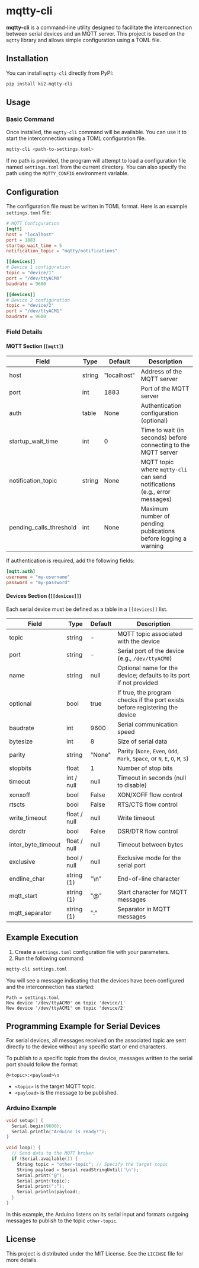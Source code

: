 # mqtty-cli

**mqtty-cli** is a command-line utility designed to facilitate the interconnection between serial devices and an MQTT server. This project is based on the `mqtty` library and allows simple configuration using a TOML file.

## Installation

You can install `mqtty-cli` directly from PyPI:

```bash
pip install ki2-mqtty-cli
```

## Usage

### Basic Command

Once installed, the `mqtty-cli` command will be available. You can use it to start the interconnection using a TOML configuration file.

```bash
mqtty-cli <path-to-settings.toml>
```

If no path is provided, the program will attempt to load a configuration file named `settings.toml` from the current directory. You can also specify the path using the `MQTTY_CONFIG` environment variable.

## Configuration

The configuration file must be written in TOML format. Here is an example `settings.toml` file:

```toml
# MQTT Configuration
[mqtt]
host = "localhost"
port = 1883
startup_wait_time = 5
notification_topic = "mqtty/notifications"

[[devices]]
# Device 1 configuration
topic = "device/1"
port = "/dev/ttyACM0"
baudrate = 9600

[[devices]]
# Device 2 configuration
topic = "device/2"
port = "/dev/ttyACM1"
baudrate = 9600
```

### Field Details

#### MQTT Section (`[mqtt]`)

| Field                   | Type   | Default     | Description                                                                |
| ----------------------- | ------ | ----------- | -------------------------------------------------------------------------- |
| host                    | string | "localhost" | Address of the MQTT server                                                 |
| port                    | int    | 1883        | Port of the MQTT server                                                    |
| auth                    | table  | None        | Authentication configuration (optional)                                    |
| startup_wait_time       | int    | 0           | Time to wait (in seconds) before connecting to the MQTT server             |
| notification_topic      | string | None        | MQTT topic where `mqtty-cli` can send notifications (e.g., error messages) |
| pending_calls_threshold | int    | None        | Maximum number of pending publications before logging a warning            |

If authentication is required, add the following fields:

```toml
[mqtt.auth]
username = "my-username"
password = "my-password"
```

#### Devices Section (`[[devices]]`)

Each serial device must be defined as a table in a `[[devices]]` list.

| Field              | Type         | Default | Description                                                                  |
| ------------------ | ------------ | ------- | ---------------------------------------------------------------------------- |
| topic              | string       | -       | MQTT topic associated with the device                                        |
| port               | string       | -       | Serial port of the device (e.g., `/dev/ttyACM0`)                             |
| name               | string       | null    | Optional name for the device; defaults to its port if not provided           |
| optional           | bool         | true    | If true, the program checks if the port exists before registering the device |
| baudrate           | int          | 9600    | Serial communication speed                                                   |
| bytesize           | int          | 8       | Size of serial data                                                          |
| parity             | string       | "None"  | Parity (`None`, `Even`, `Odd`, `Mark`, `Space`, or `N`, `E`, `O`, `M`, `S`)  |
| stopbits           | float        | 1       | Number of stop bits                                                          |
| timeout            | int / null   | null    | Timeout in seconds (null to disable)                                         |
| xonxoff            | bool         | False   | XON/XOFF flow control                                                        |
| rtscts             | bool         | False   | RTS/CTS flow control                                                         |
| write_timeout      | float / null | null    | Write timeout                                                                |
| dsrdtr             | bool         | False   | DSR/DTR flow control                                                         |
| inter_byte_timeout | float / null | null    | Timeout between bytes                                                        |
| exclusive          | bool / null  | null    | Exclusive mode for the serial port                                           |
| endline_char       | string (1)   | "\n"    | End-of-line character                                                        |
| mqtt_start         | string (1)   | "@"     | Start character for MQTT messages                                            |
| mqtt_separator     | string (1)   | ":"     | Separator in MQTT messages                                                   |

## Example Execution

1. Create a `settings.toml` configuration file with your parameters.
2. Run the following command:

```bash
mqtty-cli settings.toml
```

You will see a message indicating that the devices have been configured and the interconnection has started:

```plaintext
Path = settings.toml
New device '/dev/ttyACM0' on topic 'device/1'
New device '/dev/ttyACM1' on topic 'device/2'
```

## Programming Example for Serial Devices

For serial devices, all messages received on the associated topic are sent directly to the device without any specific start or end characters.

To publish to a specific topic from the device, messages written to the serial port should follow the format:

```
@<topic>:<payload>\n
```

- `<topic>` is the target MQTT topic.
- `<payload>` is the message to be published.

### Arduino Example

```cpp
void setup() {
  Serial.begin(9600);
  Serial.println("Arduino is ready!");
}

void loop() {
  // Send data to the MQTT broker
  if (Serial.available()) {
    String topic = "other-topic"; // Specify the target topic
    String payload = Serial.readStringUntil('\n');
    Serial.print("@");
    Serial.print(topic);
    Serial.print(":");
    Serial.println(payload);
  }
}
```

In this example, the Arduino listens on its serial input and formats outgoing messages to publish to the topic `other-topic`.

## License

This project is distributed under the MIT License. See the `LICENSE` file for more details.
